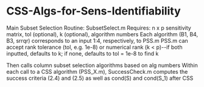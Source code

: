 # CSS-Algs-for-Sens-Identifiability


Main Subset Selection Routine: SubsetSelect.m
  Requires: n x p sensitivity matrix, tol (optional), k (optional), algorithm numbers
  Each algorithm (B1, B4, B3, srrqr) corresponds to an input 1:4, respectively, to PSS.m
  PSS.m can accept rank tolerance (tol, e.g. 1e-8) or numerical rank (k < p)--if both inputted, defaults to k; if none, defaults to tol = 1e-8 to find k
  
  Then calls column subset selection algorithms based on alg numbers
  Within each call to a CSS algorithm (PSS_X.m), SuccessCheck.m computes the success criteria (2.4) and (2.5) as well as cond(S) and cond(S_1) after CSS
  
